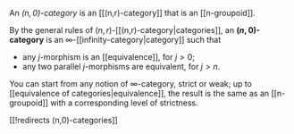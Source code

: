 
An _$(n,0)$-category_ is an [[(n,r)-category]] that is an [[n-groupoid]].
 
By the general rules of $(n,r)$-[[(n,r)-category|categories]], an __$(n,0)$-category__ is an $\infty$-[[infinity-category|category]] such that
*  any $j$-morphism is an [[equivalence]], for $j \gt 0$;
*  any two parallel $j$-morphisms are equivalent, for $j \gt n$.

You can start from any notion of $\infty$-category, strict or weak; up to [[equivalence of categories|equivalence]], the result is the same as an [[n-groupoid]] with a corresponding level of strictness.

[[!redirects (n,0)-categories]]
